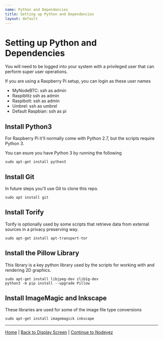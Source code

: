 ```yaml
---
name: Python and Dependencies
title: Setting up Python and Dependencies
layout: default
---
```


# Setting up Python and Dependencies

You will need to be logged into your system with a privileged user that can perform super user operations.

If you are using a Raspberry Pi setup, you can login as these user names

- MyNodeBTC: ssh as admin
- Raspiblitz ssh as admin
- Raspibolt: ssh as admin
- Umbrel: ssh as umbrel
- Default Raspbian: ssh as pi

## Install Python3

For Raspberry Pi it'll normally come with Python 2.7, but the scripts require Python 3.  

You can esure you have Python 3 by running the following

```shell
sudo apt-get install python3
```

## Install Git

In future steps you'll use Git to clone this repo.


```shell
sudo apt install git
```

## Install Torify

Torify is optionally used by some scripts that retrieve data from external sources in a privacy preserving way.

```shell
sudo apt-get install apt-transport-tor
```

## Install the Pillow Library

This library is a key python library used by the scripts for working with and rendering 2D graphics.

```shell
sudo apt-get install libjpeg-dev zlib1g-dev
python3 -m pip install --upgrade Pillow
```

## Install ImageMagic and Inkscape

These libraries are used for some of the image file type conversions

```shell
sudo apt-get install imagemagick inkscape
```

---

[Home](../) | [Back to Display Screen](./install-2-displayscreen.md) | [Continue to Nodeyez](./install-4-nodeyez.md)
